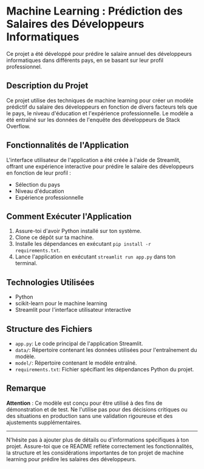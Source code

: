 # Machine Learning : Prédiction des Salaires des Développeurs Informatiques

Ce projet a été développé pour prédire le salaire annuel des développeurs informatiques dans différents pays, en se basant sur leur profil professionnel.

## Description du Projet

Ce projet utilise des techniques de machine learning pour créer un modèle prédictif du salaire des développeurs en fonction de divers facteurs tels que le pays, le niveau d'éducation et l'expérience professionnelle. Le modèle a été entraîné sur les données de l'enquête des développeurs de Stack Overflow.

## Fonctionnalités de l'Application

L'interface utilisateur de l'application a été créée à l'aide de Streamlit, offrant une expérience interactive pour prédire le salaire des développeurs en fonction de leur profil :

- Sélection du pays
- Niveau d'éducation
- Expérience professionnelle

## Comment Exécuter l'Application

1. Assure-toi d'avoir Python installé sur ton système.
2. Clone ce dépôt sur ta machine.
3. Installe les dépendances en exécutant `pip install -r requirements.txt`.
4. Lance l'application en exécutant `streamlit run app.py` dans ton terminal.

## Technologies Utilisées

- Python
- scikit-learn pour le machine learning
- Streamlit pour l'interface utilisateur interactive

## Structure des Fichiers

- `app.py`: Le code principal de l'application Streamlit.
- `data/`: Répertoire contenant les données utilisées pour l'entraînement du modèle.
- `model/`: Répertoire contenant le modèle entraîné.
- `requirements.txt`: Fichier spécifiant les dépendances Python du projet.

## Remarque

**Attention** : Ce modèle est conçu pour être utilisé à des fins de démonstration et de test. Ne l'utilise pas pour des décisions critiques ou des situations en production sans une validation rigoureuse et des ajustements supplémentaires.

---

N'hésite pas à ajouter plus de détails ou d'informations spécifiques à ton projet. Assure-toi que ce README reflète correctement les fonctionnalités, la structure et les considérations importantes de ton projet de machine learning pour prédire les salaires des développeurs.
